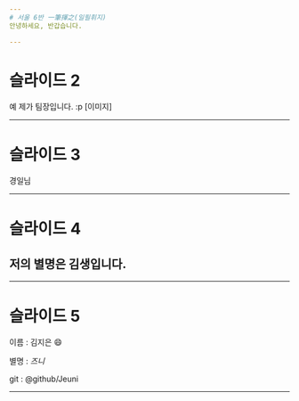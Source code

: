 ```yaml
---
# 서울 6반 一筆揮之(일필휘지)
안녕하세요, 반갑습니다.

---
```

# 슬라이드 2
예 제가 팀장입니다. :p
[이미지]

---
# 슬라이드 3
경일님

---
# 슬라이드 4

## 저의 별명은 김생입니다.

---
# 슬라이드 5

이름 : 김지은 :smile:

별명 : *즈니*

git : @github/Jeuni

---
